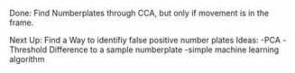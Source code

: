 Done:
Find Numberplates through CCA, but only if movement is in the frame.

Next Up:
Find a Way to identifiy false positive number plates
Ideas:
-PCA
-Threshold Difference to a sample numberplate
-simple machine learning algorithm
